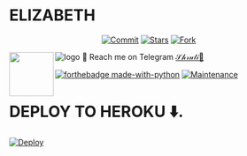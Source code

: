 # ELIZABETH
<p align="center">
    <a href="https://github.com/Apollothewolf/Elizabeth/commits/master"><img src="https://img.shields.io/github/last-commit/Apollothewolf/Elizabeth/master?label=Last%20Commit&style=flat-square&logo=github&color=F10070" alt="Commit" /></a>
    <a href="https://github.com/Apollothewolf/Elizabeth/stargazers"><img src="https://img.shields.io/github/stars/Apollothewolf/Elizabeth?label=Stars&style=flat-square&logo=github&color=F10070" alt="Stars" /></a>
    <a href="https://github.com/Apollothewolf/Elizabeth/network/members"><img src="https://img.shields.io/github/forks/Apollothewolf/Elizabeth?label=Fork&style=flat-square&logo=github&color=F10070" alt="Fork" /></a>
</p>

![logo](https://telegra.ph/file/d7fc94f41b336b8f4ff15.jpg)
💌 Reach me on Telegram [𝒮𝒽𝓇𝓊𝓉𝒾🍒](https://t.me/Risk_Girl)
<img src = https://i.pinimg.com/originals/25/d2/54/25d254df236c61306bceb86df5f671f1.gif width = 80 align = "left">

[![forthebadge made-with-python](http://ForTheBadge.com/images/badges/made-with-python.svg)](https://www.python.org/)
[![Maintenance](https://img.shields.io/badge/Maintained%3F-yes-green.svg)](https://github.com/p-rinc-e/Elizabeth/graphs/commit-activity)

# <b>DEPLOY TO HEROKU ⬇️.</b>

[![Deploy](https://www.herokucdn.com/deploy/button.svg)](https://heroku.com/deploy?template=https://github.com/Apollothewolf/elizabeth)



